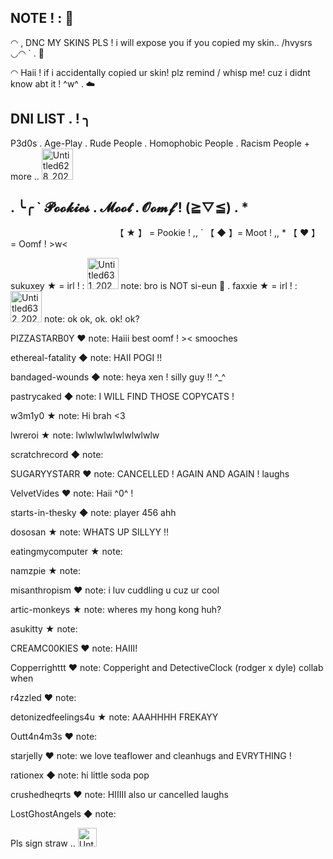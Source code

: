 ## NOTE ! : 🐾
◠ , DNC MY SKINS PLS ! i will expose you if you copied my skin.. /hvysrs ◡◠ ` . 🌱

◠ Haii ! if i accidentally copied ur skin! plz remind / whisp me! cuz i didnt know abt it ! ^w^ . ☁️

## DNI LIST . ! ╮

P3d0s . Age-Play . Rude People . Homophobic People . Racism People + more .. <img width="50" height="50" alt="Untitled628_20250829163232" src="https://github.com/user-attachments/assets/9ddbc3f1-1248-403d-ad97-69021091897e" />


                
## . ╰╭ ` 𝓟𝓸𝓸𝓴𝓲𝓮𝓼 . 𝓜𝓸𝓸𝓽 . 𝓞𝓸𝓶𝓯 ! (≧▽≦) . *

ㅤㅤㅤㅤㅤㅤㅤㅤㅤㅤㅤㅤㅤ【 ★ 】 = Pookie ! ,, ` 【 ◆ 】= Moot ! ,, * 【 ♥︎ 】 = Oomf ! >w<

sukuxey ★ = irl ! : <img width="50" height="50" alt="Untitled631_20250901074923" src="https://github.com/user-attachments/assets/819d6dcd-f225-468d-941b-566d84cb25a6" /> note: bro is NOT si-eun 🥀 .
faxxie ★ = irl ! : <img width="50" height="50" alt="Untitled632_20250901074854" src="https://github.com/user-attachments/assets/c69ce69a-174a-48e2-82b0-aeedef6fda40" /> note: ok ok, ok. ok! ok?

PIZZASTARB0Y ♥︎ note: Haiii best oomf ! >< smooches

ethereal-fatality ◆ note: HAII POGI !!

bandaged-wounds ◆ note: heya xen ! silly guy !! ^_^

pastrycaked ◆ note: I WILL FIND THOSE COPYCATS !

w3m1y0 ★ note: Hi brah <3

lwreroi ★ note: lwlwlwlwlwlwlwlwlw

scratchrecord ◆ note:

SUGARYYSTARR ♥︎ note: CANCELLED ! AGAIN AND AGAIN ! laughs

VelvetVides ♥︎ note: Haii ^0^ !

starts-in-thesky ◆ note: player 456 ahh

dososan ★ note: WHATS UP SILLYY !!

eatingmycomputer ★ note:

namzpie ★ note:

misanthropism ♥︎ note: i luv cuddling u cuz ur cool

artic-monkeys ★ note: wheres my hong kong huh?

asukitty ★ note:

CREAMC00KIES ♥︎ note: HAIII!

Copperrighttt ♥︎ note: Copperight and DetectiveClock (rodger x dyle) collab when

r4zzled ♥︎ note:

detonizedfeelings4u ★ note: AAAHHHH FREKAYY

Outt4n4m3s ♥︎ note:

starjelly ♥︎ note: we love teaflower and cleanhugs and EVRYTHING !

rationex ◆ note: hi little soda pop

crushedheqrts ♥︎ note: HIIIII also ur cancelled laughs

LostGhostAngels ◆ note:


Pls sign straw .. <img width="30" height="30" alt="Untitled634_20250905192339" src="https://github.com/user-attachments/assets/ec6e9048-ab2e-406f-aba8-76fc5affe746" />
